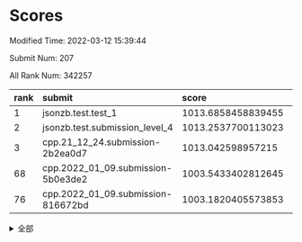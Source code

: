 # Scores

Modified Time: 2022-03-12 15:39:44

Submit Num: 207

All Rank Num: 342257

| rank |               submit               |       score        |       sigma        | pk_num |
| :--- | :--------------------------------- | :----------------- | :----------------- | :----- |
| 1    | jsonzb.test.test_1                 | 1013.6858458839455 | 0.7970167386993108 | 6616   |
| 2    | jsonzb.test.submission_level_4     | 1013.2537700113023 | 0.8063190339111149 | 6614   |
| 3    | cpp.21_12_24.submission-2b2ea0d7   | 1013.042598957215  | 0.794193746905561  | 6622   |
| 68   | cpp.2022_01_09.submission-5b0e3de2 | 1003.5433402812645 | 0.7094338222521812 | 6615   |
| 76   | cpp.2022_01_09.submission-816672bd | 1003.1820405573853 | 0.7106193147436142 | 6613   |


<details>
<summary>全部</summary>

| rank |                 submit                 |       score        |       sigma        | pk_num |
| :--- | :------------------------------------- | :----------------- | :----------------- | :----- |
| 1    | jsonzb.test.test_1                     | 1013.6858458839455 | 0.7970167386993108 | 6616   |
| 2    | jsonzb.test.submission_level_4         | 1013.2537700113023 | 0.8063190339111149 | 6614   |
| 3    | cpp.21_12_24.submission-2b2ea0d7       | 1013.042598957215  | 0.794193746905561  | 6622   |
| 4    | gobigger.level_3.submission_level_3_5  | 1012.8086131147876 | 0.7858856016628456 | 6610   |
| 5    | gobigger.level_3.submission_level_3_27 | 1011.3884069218167 | 0.7838143595969309 | 6611   |
| 6    | gobigger.level_3.submission_level_3_36 | 1011.3786892365409 | 0.7731278010607667 | 6614   |
| 7    | gobigger.level_3.submission_level_3_2  | 1011.27122466202   | 0.7503238268331223 | 6612   |
| 8    | gobigger.level_3.submission_level_3_18 | 1011.2607420784497 | 0.7631029832566825 | 6609   |
| 9    | gobigger.level_3.submission_level_3_3  | 1011.107488494419  | 0.7630781129859378 | 6615   |
| 10   | gobigger.level_3.submission_level_3_19 | 1010.8891082884008 | 0.775315536803271  | 6611   |
| 11   | gobigger.level_3.submission_level_3_7  | 1010.8597307935437 | 0.7758408654839516 | 6611   |
| 12   | gobigger.level_3.submission_level_3_9  | 1010.8459079436291 | 0.7393150934863949 | 6610   |
| 13   | gobigger.level_3.submission_level_3_10 | 1010.8364066804903 | 0.760450304925848  | 6611   |
| 14   | gobigger.level_3.submission_level_3_24 | 1010.7333337862506 | 0.771295515234617  | 6615   |
| 15   | gobigger.level_3.submission_level_3_6  | 1010.7036235709661 | 0.7690818289561819 | 6619   |
| 16   | gobigger.level_3.submission_level_3_46 | 1010.6606554655085 | 0.7527649265620535 | 6605   |
| 17   | gobigger.level_3.submission_level_3_48 | 1010.6417686241562 | 0.7714694308016662 | 6614   |
| 18   | gobigger.level_3.submission_level_3_32 | 1010.6183686901968 | 0.7585729818130238 | 6618   |
| 19   | gobigger.level_3.submission_level_3_42 | 1010.6182463205387 | 0.7814760336133124 | 6606   |
| 20   | gobigger.level_3.submission_level_3_16 | 1010.60191313697   | 0.7654806178913414 | 6615   |
| 21   | gobigger.level_3.submission_level_3_14 | 1010.4936468369513 | 0.7683822540443394 | 6615   |
| 22   | gobigger.level_3.submission_level_3_21 | 1010.4498542780268 | 0.775072941939772  | 6617   |
| 23   | gobigger.level_3.submission_level_3_41 | 1010.3824013134022 | 0.7821195602476051 | 6616   |
| 24   | gobigger.level_3.submission_level_3_23 | 1010.2736336545181 | 0.7658527111973448 | 6615   |
| 25   | gobigger.level_3.submission_level_3_30 | 1010.216425450435  | 0.7675510466756809 | 6621   |
| 26   | gobigger.level_3.submission_level_3_34 | 1009.9964241424528 | 0.7486297219781975 | 6612   |
| 27   | gobigger.level_3.submission_level_3_39 | 1009.98947979498   | 0.7748428779742822 | 6615   |
| 28   | gobigger.level_3.submission_level_3_13 | 1009.9392253252602 | 0.7508009741869653 | 6612   |
| 29   | gobigger.level_3.submission_level_3_47 | 1009.9225619548782 | 0.7382314400957719 | 6614   |
| 30   | gobigger.level_3.submission_level_3_20 | 1009.863186489103  | 0.7621590080649736 | 6618   |
| 31   | gobigger.level_3.submission_level_3_45 | 1009.8330396749046 | 0.7714574218585718 | 6613   |
| 32   | gobigger.level_3.submission_level_3_26 | 1009.7469305349181 | 0.748736156663274  | 6612   |
| 33   | gobigger.level_3.submission_level_3_22 | 1009.7384158855743 | 0.7538759207496303 | 6613   |
| 34   | gobigger.level_3.submission_level_3_15 | 1009.7026691884464 | 0.7511127310567968 | 6614   |
| 35   | gobigger.level_3.submission_level_3_25 | 1009.6361817472033 | 0.7498969495127985 | 6609   |
| 36   | gobigger.level_3.submission_level_3_49 | 1009.5888793470117 | 0.7592321987168811 | 6616   |
| 37   | gobigger.level_3.submission_level_3_11 | 1009.5878272869182 | 0.7529925827959549 | 6609   |
| 38   | gobigger.level_3.submission_level_3_4  | 1009.5287409134891 | 0.7526475502112191 | 6611   |
| 39   | gobigger.level_3.submission_level_3_0  | 1009.5228179291901 | 0.7488398792369008 | 6611   |
| 40   | gobigger.level_3.submission_level_3_1  | 1009.5007566202443 | 0.7502831924188115 | 6612   |
| 41   | gobigger.level_3.submission_level_3_37 | 1009.4877242853669 | 0.7850770460677798 | 6615   |
| 42   | gobigger.level_3.submission_level_3_17 | 1009.3974585666285 | 0.7426357088341778 | 6613   |
| 43   | gobigger.level_3.submission_level_3_43 | 1009.3741694510825 | 0.771119221267195  | 6614   |
| 44   | gobigger.level_3.submission_level_3_35 | 1009.3668361813075 | 0.7294617764222875 | 6615   |
| 45   | gobigger.level_3.submission_level_3_28 | 1009.3454820929683 | 0.7424695504253965 | 6616   |
| 46   | gobigger.level_3.submission_level_3_31 | 1009.323944441729  | 0.75722546494512   | 6613   |
| 47   | gobigger.level_3.submission_level_3_29 | 1009.3200230753176 | 0.761794024430421  | 6617   |
| 48   | gobigger.level_3.submission_level_3_38 | 1009.2746982698895 | 0.7270397144209456 | 6611   |
| 49   | gobigger.level_3.submission_level_3_8  | 1009.2708618959748 | 0.7461353163167951 | 6613   |
| 50   | gobigger.level_3.submission_level_3_44 | 1008.5356338562278 | 0.7582297490119922 | 6617   |
| 51   | gobigger.level_3.submission_level_3_12 | 1008.5310377398649 | 0.7501935506682034 | 6613   |
| 52   | gobigger.level_3.submission_level_3_40 | 1008.311986619175  | 0.7567307952812342 | 6619   |
| 53   | gobigger.level_3.submission_level_3_33 | 1008.2176493632493 | 0.7562412030981916 | 6612   |
| 54   | gobigger.level_1.submission_level_1_29 | 1005.0347935992974 | 0.7349340092782523 | 6606   |
| 55   | gobigger.level_1.submission_level_1_37 | 1004.5072802564349 | 0.7043718058373132 | 6616   |
| 56   | gobigger.level_1.submission_level_1_31 | 1004.4961717457022 | 0.7075802579658494 | 6615   |
| 57   | gobigger.level_1.submission_level_1_3  | 1004.2039441714417 | 0.7168362211769086 | 6615   |
| 58   | gobigger.level_1.submission_level_1_1  | 1003.872758945803  | 0.7214322628855361 | 6612   |
| 59   | gobigger.level_1.submission_level_1_13 | 1003.8449991743097 | 0.7168260319731917 | 6615   |
| 60   | gobigger.level_1.submission_level_1_48 | 1003.8161610276223 | 0.7191801412617441 | 6615   |
| 61   | gobigger.level_1.submission_level_1_19 | 1003.8035674038708 | 0.7229389431782233 | 6616   |
| 62   | gobigger.level_1.submission_level_1_39 | 1003.7433007677603 | 0.7156064891233195 | 6618   |
| 63   | gobigger.level_1.submission_level_1_16 | 1003.6831774224654 | 0.7202166882794051 | 6617   |
| 64   | gobigger.level_1.submission_level_1_28 | 1003.6439429068737 | 0.7248557713160569 | 6609   |
| 65   | gobigger.level_1.submission_level_1_45 | 1003.6268044547256 | 0.7049161360898789 | 6614   |
| 66   | gobigger.level_1.submission_level_1_49 | 1003.622810796727  | 0.7296153015006088 | 6613   |
| 67   | gobigger.level_1.submission_level_1_35 | 1003.6028984089938 | 0.7034973252154441 | 6614   |
| 68   | cpp.2022_01_09.submission-5b0e3de2     | 1003.5433402812645 | 0.7094338222521812 | 6615   |
| 69   | gobigger.level_1.submission_level_1_47 | 1003.5094804642465 | 0.7118540953256095 | 6613   |
| 70   | gobigger.level_1.submission_level_1_34 | 1003.4915322408866 | 0.7161880728470726 | 6613   |
| 71   | gobigger.level_1.submission_level_1_11 | 1003.4792071021104 | 0.7243007160147006 | 6610   |
| 72   | gobigger.level_1.submission_level_1_0  | 1003.3947533080408 | 0.7169998437339521 | 6615   |
| 73   | gobigger.level_1.submission_level_1_8  | 1003.3229003570193 | 0.7169138552933779 | 6619   |
| 74   | gobigger.level_1.submission_level_1_2  | 1003.241744547778  | 0.7079380664840506 | 6616   |
| 75   | gobigger.level_1.submission_level_1_17 | 1003.2358258782994 | 0.7179225678900437 | 6612   |
| 76   | cpp.2022_01_09.submission-816672bd     | 1003.1820405573853 | 0.7106193147436142 | 6613   |
| 77   | gobigger.level_1.submission_level_1_21 | 1003.1596652627775 | 0.7121417209460956 | 6612   |
| 78   | gobigger.level_1.submission_level_1_30 | 1003.1109230566375 | 0.7271495788712247 | 6617   |
| 79   | gobigger.level_1.submission_level_1_44 | 1003.092918045459  | 0.7079225487359255 | 6613   |
| 80   | gobigger.level_1.submission_level_1_6  | 1003.0876435182728 | 0.7230310749373162 | 6615   |
| 81   | gobigger.level_1.submission_level_1_41 | 1003.0475439650894 | 0.7125452982499222 | 6619   |
| 82   | gobigger.level_1.submission_level_1_24 | 1003.0270671306091 | 0.7195831550454962 | 6616   |
| 83   | gobigger.level_1.submission_level_1_36 | 1003.0094768559052 | 0.7083810933001727 | 6616   |
| 84   | gobigger.level_1.submission_level_1_46 | 1002.9841577615545 | 0.7207491060200096 | 6611   |
| 85   | gobigger.level_1.submission_level_1_14 | 1002.9477499149006 | 0.7130712697502999 | 6613   |
| 86   | gobigger.level_1.submission_level_1_33 | 1002.9073982852121 | 0.7157557132969334 | 6617   |
| 87   | gobigger.level_1.submission_level_1_43 | 1002.8557130067865 | 0.7284631563859344 | 6615   |
| 88   | gobigger.level_1.submission_level_1_23 | 1002.8145108018098 | 0.7116434763373434 | 6614   |
| 89   | gobigger.level_1.submission_level_1_27 | 1002.8002435316846 | 0.7095138104511769 | 6615   |
| 90   | gobigger.level_1.submission_level_1_22 | 1002.78467832217   | 0.7065161734472237 | 6614   |
| 91   | gobigger.level_1.submission_level_1_42 | 1002.775466407657  | 0.716318774055872  | 6610   |
| 92   | gobigger.level_1.submission_level_1_7  | 1002.7591242838895 | 0.6971927558445032 | 6620   |
| 93   | gobigger.level_1.submission_level_1_26 | 1002.6878829880112 | 0.7091253507877124 | 6614   |
| 94   | gobigger.level_1.submission_level_1_5  | 1002.6872706692459 | 0.7182745864391885 | 6613   |
| 95   | gobigger.level_1.submission_level_1_25 | 1002.6608203603449 | 0.7164976543606713 | 6620   |
| 96   | gobigger.level_1.submission_level_1_9  | 1002.6461229923617 | 0.7045846031561764 | 6611   |
| 97   | gobigger.level_1.submission_level_1_15 | 1002.4790658240362 | 0.7112782998804148 | 6611   |
| 98   | gobigger.level_1.submission_level_1_32 | 1002.4518905387989 | 0.7175632085461505 | 6616   |
| 99   | gobigger.level_1.submission_level_1_40 | 1002.3730338215285 | 0.7184872679411239 | 6614   |
| 100  | gobigger.level_1.submission_level_1_18 | 1002.3537238064922 | 0.713919435728798  | 6612   |
| 101  | gobigger.level_1.submission_level_1_4  | 1002.3281832700255 | 0.705956660671712  | 6613   |
| 102  | gobigger.level_1.submission_level_1_10 | 1002.2916928654043 | 0.7178604553508335 | 6617   |
| 103  | gobigger.level_1.submission_level_1_12 | 1002.1890299455631 | 0.7114195303515761 | 6615   |
| 104  | gobigger.level_1.submission_level_1_38 | 1001.9886167086153 | 0.7241316897927876 | 6608   |
| 105  | gobigger.level_1.submission_level_1_20 | 1001.9329097706145 | 0.7213710418276154 | 6610   |
| 106  | gobigger.random.submission_random_17   | 997.9296115205101  | 0.7074005068672723 | 6614   |
| 107  | gobigger.random.submission_random_35   | 997.5658625164289  | 0.7108475692267531 | 6614   |
| 108  | gobigger.random.submission_random_15   | 997.3141034033214  | 0.7055641298827605 | 6614   |
| 109  | gobigger.random.submission_random_42   | 997.3132978911051  | 0.7169337979146081 | 6613   |
| 110  | gobigger.random.submission_random_39   | 997.0522747332222  | 0.7189257043762993 | 6615   |
| 111  | gobigger.random.submission_random_11   | 997.0384241301997  | 0.7000285845711506 | 6611   |
| 112  | gobigger.random.submission_random_34   | 997.0307942082854  | 0.715852259819614  | 6615   |
| 113  | gobigger.random.submission_random_16   | 996.887803567328   | 0.7101223875307789 | 6616   |
| 114  | gobigger.random.submission_random_41   | 996.8580270693859  | 0.7023285253784539 | 6615   |
| 115  | gobigger.random.submission_random_21   | 996.7626941464777  | 0.7190088559508728 | 6611   |
| 116  | gobigger.random.submission_random_40   | 996.7140981593715  | 0.7023821650059756 | 6614   |
| 117  | gobigger.random.submission_random_7    | 996.5541595874107  | 0.7065970515093394 | 6617   |
| 118  | gobigger.random.submission_random_9    | 996.5024260893032  | 0.6966797052091863 | 6610   |
| 119  | gobigger.random.submission_random_43   | 996.460381837887   | 0.7143499185819611 | 6617   |
| 120  | gobigger.random.submission_random_31   | 996.4155086866956  | 0.7059165404780458 | 6609   |
| 121  | gobigger.random.submission_random_32   | 996.3977661752368  | 0.7197996749890223 | 6610   |
| 122  | gobigger.random.submission_random_27   | 996.391183127191   | 0.7010767097133827 | 6610   |
| 123  | gobigger.random.submission_random_25   | 996.3675446248656  | 0.7094604566800972 | 6613   |
| 124  | gobigger.random.submission_random_38   | 996.3258070317703  | 0.7084207993647766 | 6613   |
| 125  | gobigger.random.submission_random_18   | 996.223327119593   | 0.7156456191790764 | 6615   |
| 126  | gobigger.random.submission_random_37   | 996.1597981496739  | 0.7008190221862866 | 6611   |
| 127  | gobigger.random.submission_random_29   | 996.106375934543   | 0.7014409082445653 | 6610   |
| 128  | gobigger.random.submission_random_44   | 996.0888119183387  | 0.7156023725700872 | 6612   |
| 129  | gobigger.random.submission_random_48   | 996.0048763609174  | 0.7128063276614827 | 6613   |
| 130  | gobigger.random.submission_random_10   | 995.995605724558   | 0.7042816747526092 | 6610   |
| 131  | gobigger.random.submission_random_20   | 995.852349138508   | 0.7192793947970085 | 6613   |
| 132  | gobigger.random.submission_random_4    | 995.8319340792905  | 0.7000354075019238 | 6609   |
| 133  | gobigger.random.submission_random_28   | 995.8100195853915  | 0.7156590895602757 | 6612   |
| 134  | gobigger.random.submission_random_14   | 995.7760071591839  | 0.7137150105094804 | 6615   |
| 135  | gobigger.random.submission_random_49   | 995.7684405911585  | 0.7236394837908605 | 6620   |
| 136  | gobigger.random.submission_random_24   | 995.7498995343302  | 0.7087514530830342 | 6610   |
| 137  | gobigger.random.submission_random_6    | 995.7212994030397  | 0.7048841530989411 | 6611   |
| 138  | gobigger.random.submission_random_26   | 995.6641060008712  | 0.7237262538347314 | 6617   |
| 139  | gobigger.random.submission_random_3    | 995.6531420597671  | 0.70669831772647   | 6617   |
| 140  | gobigger.random.submission_random_36   | 995.6421768069038  | 0.7055650464775323 | 6612   |
| 141  | gobigger.random.submission_random_33   | 995.6404568547703  | 0.7078245132866848 | 6611   |
| 142  | gobigger.random.submission_random_45   | 995.6393702864987  | 0.7118657017789005 | 6614   |
| 143  | gobigger.random.submission_random_2    | 995.5896156530733  | 0.7169646684996384 | 6610   |
| 144  | gobigger.random.submission_random_5    | 995.4547942839788  | 0.712625933776493  | 6615   |
| 145  | gobigger.random.submission_random_13   | 995.4453992336229  | 0.7154068464414937 | 6610   |
| 146  | gobigger.random.submission_random_12   | 995.319962169707   | 0.727859268452159  | 6612   |
| 147  | gobigger.random.submission_random_30   | 995.3191076151146  | 0.6983609138329571 | 6618   |
| 148  | gobigger.random.submission_random_19   | 995.3085490896584  | 0.6975352758754055 | 6612   |
| 149  | gobigger.random.submission_random_8    | 995.2445479573329  | 0.7140402197174583 | 6614   |
| 150  | gobigger.random.submission_random_0    | 995.1431995877452  | 0.7233336588065707 | 6612   |
| 151  | gobigger.random.submission_random_47   | 995.1314738403464  | 0.7270558441686166 | 6611   |
| 152  | gobigger.random.submission_random_23   | 995.067903323527   | 0.7179615712349292 | 6612   |
| 153  | gobigger.random.submission_random_1    | 994.9388620979361  | 0.7021436082429161 | 6621   |
| 154  | gobigger.random.submission_random_46   | 994.9090348597282  | 0.7137153999028614 | 6613   |
| 155  | gobigger.random.submission_random_22   | 994.6974636892064  | 0.6947628604641749 | 6606   |
| 156  | gobigger.level_2.submission_level_2_17 | 993.8859961989135  | 0.7448239816116672 | 6613   |
| 157  | gobigger.level_2.submission_level_2_45 | 993.8026661485293  | 0.7371780685353966 | 6613   |
| 158  | gobigger.level_2.submission_level_2_21 | 993.7073158427492  | 0.7149807411395043 | 6617   |
| 159  | gobigger.level_2.submission_level_2_14 | 993.4572090684591  | 0.7606027636692927 | 6615   |
| 160  | gobigger.level_2.submission_level_2_3  | 993.2200217869537  | 0.7219898102674246 | 6611   |
| 161  | gobigger.level_2.submission_level_2_0  | 993.1719374319684  | 0.7330680437819462 | 6614   |
| 162  | gobigger.level_2.submission_level_2_49 | 993.1041559311324  | 0.7520365133901931 | 6615   |
| 163  | gobigger.level_2.submission_level_2_25 | 993.0748545649285  | 0.7519110785656233 | 6613   |
| 164  | gobigger.level_2.submission_level_2_12 | 993.028453504657   | 0.7357730997698788 | 6613   |
| 165  | gobigger.level_2.submission_level_2_38 | 992.9988732727229  | 0.7175277485109912 | 6614   |
| 166  | gobigger.level_2.submission_level_2_33 | 992.9927223274995  | 0.7410188136081434 | 6618   |
| 167  | gobigger.level_2.submission_level_2_24 | 992.939301225858   | 0.748054938208582  | 6611   |
| 168  | gobigger.level_2.submission_level_2_19 | 992.9387408820312  | 0.7464899732461725 | 6617   |
| 169  | gobigger.level_2.submission_level_2_43 | 992.9303745317004  | 0.7372870558161656 | 6613   |
| 170  | gobigger.level_2.submission_level_2_9  | 992.8304320002549  | 0.7557688553545681 | 6619   |
| 171  | gobigger.level_2.submission_level_2_2  | 992.7279274643886  | 0.7433591089446623 | 6617   |
| 172  | gobigger.level_2.submission_level_2_47 | 992.7065806529808  | 0.7552998656818076 | 6613   |
| 173  | gobigger.level_2.submission_level_2_23 | 992.6494169980758  | 0.7456075173754223 | 6614   |
| 174  | gobigger.level_2.submission_level_2_6  | 992.5181985174974  | 0.7393992962691879 | 6617   |
| 175  | gobigger.level_2.submission_level_2_35 | 992.517983964472   | 0.728266805502309  | 6611   |
| 176  | gobigger.level_2.submission_level_2_42 | 992.4653322156695  | 0.7483777430252431 | 6609   |
| 177  | gobigger.level_2.submission_level_2_10 | 992.456626892225   | 0.7479413119682344 | 6610   |
| 178  | gobigger.level_2.submission_level_2_41 | 992.417361635489   | 0.7499022291176509 | 6609   |
| 179  | gobigger.level_2.submission_level_2_5  | 992.3799270834477  | 0.7525140966299256 | 6619   |
| 180  | gobigger.level_2.submission_level_2_8  | 992.273848717762   | 0.7640880023602313 | 6610   |
| 181  | gobigger.level_2.submission_level_2_16 | 992.190917162086   | 0.7379457613553453 | 6611   |
| 182  | gobigger.level_2.submission_level_2_34 | 992.1756765963476  | 0.7424341828609209 | 6615   |
| 183  | gobigger.level_2.submission_level_2_48 | 992.1752100338009  | 0.7540360484024211 | 6619   |
| 184  | gobigger.level_2.submission_level_2_31 | 992.1541072143164  | 0.7491801355413739 | 6618   |
| 185  | gobigger.level_2.submission_level_2_4  | 992.1136183354289  | 0.7410909293290784 | 6616   |
| 186  | gobigger.level_2.submission_level_2_15 | 991.8988959054129  | 0.7531682334834912 | 6614   |
| 187  | gobigger.level_2.submission_level_2_26 | 991.8737982468022  | 0.7440803878557141 | 6615   |
| 188  | gobigger.level_2.submission_level_2_27 | 991.833580635705   | 0.7382354704468003 | 6612   |
| 189  | gobigger.level_2.submission_level_2_18 | 991.790070320265   | 0.749048828957483  | 6617   |
| 190  | gobigger.level_2.submission_level_2_30 | 991.563587424251   | 0.7304627023831576 | 6612   |
| 191  | gobigger.level_2.submission_level_2_7  | 991.5590496061312  | 0.7419440322435938 | 6614   |
| 192  | gobigger.level_2.submission_level_2_44 | 991.515569979201   | 0.7708433180542207 | 6613   |
| 193  | gobigger.level_2.submission_level_2_20 | 991.4134283167346  | 0.7480242484528719 | 6609   |
| 194  | gobigger.level_2.submission_level_2_39 | 991.3746173111924  | 0.7562207950960183 | 6621   |
| 195  | gobigger.level_2.submission_level_2_11 | 991.3040849224959  | 0.7392716612341654 | 6616   |
| 196  | gobigger.level_2.submission_level_2_32 | 991.2221866534074  | 0.7562776710198155 | 6611   |
| 197  | gobigger.level_2.submission_level_2_37 | 991.2129440129885  | 0.7696567507906982 | 6616   |
| 198  | gobigger.level_2.submission_level_2_40 | 991.1341324607217  | 0.7459443548525764 | 6611   |
| 199  | gobigger.level_2.submission_level_2_29 | 991.0240990050607  | 0.7392231328358673 | 6607   |
| 200  | gobigger.level_2.submission_level_2_1  | 990.9328477980799  | 0.7677125221666807 | 6612   |
| 201  | gobigger.level_2.submission_level_2_13 | 990.8521301374451  | 0.7600410731428466 | 6614   |
| 202  | gobigger.level_2.submission_level_2_28 | 990.8120223905003  | 0.75420097965364   | 6618   |
| 203  | gobigger.level_2.submission_level_2_22 | 990.6228417798967  | 0.7759439235480393 | 6615   |
| 204  | gobigger.level_2.submission_level_2_36 | 990.1785986939884  | 0.7534879411909265 | 6608   |
| 205  | gobigger.level_2.submission_level_2_46 | 989.1791057704452  | 0.78285160356555   | 6613   |
| 206  | gobigger.none.submission_none_1        | 977.7674421563546  | 1.2757922348392652 | 6619   |
| 207  | gobigger.none.submission_none_0        | 977.0666256401707  | 1.3830709794533593 | 6618   |

</details>